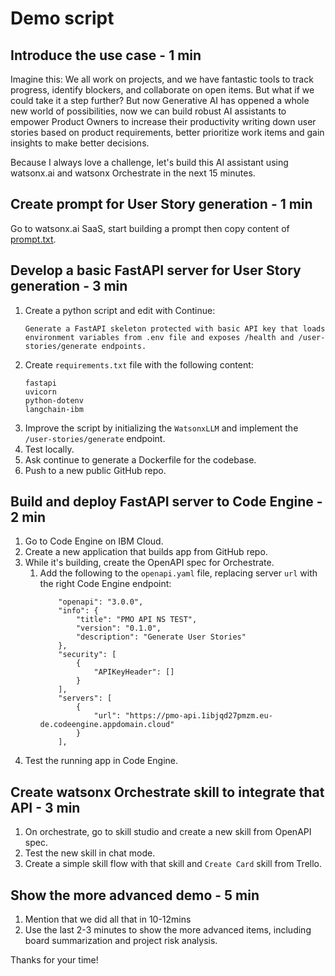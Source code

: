 # Demo script

## Introduce the use case - 1 min

Imagine this: We all work on projects, and we have fantastic tools to track progress, identify blockers, and collaborate on open items. But what if we could take it a step further? But now Generative AI has oppened a whole new world of possibilities, now we can build robust AI assistants to empower Product Owners to increase their productivity writing down user stories based on product requirements, better prioritize work items and gain insights to make better decisions.

Because I always love a challenge, let's build this AI assistant using watsonx.ai and watsonx Orchestrate in the next 15 minutes.

## Create prompt for User Story generation - 1 min

Go to watsonx.ai SaaS, start building a prompt then copy content of [prompt.txt](./prompt.txt).

## Develop a basic FastAPI server for User Story generation - 3 min

1. Create a python script and edit with Continue: 
    ```
    Generate a FastAPI skeleton protected with basic API key that loads environment variables from .env file and exposes /health and /user-stories/generate endpoints.
    ```
2. Create `requirements.txt` file with the following content:
    ```
    fastapi
    uvicorn
    python-dotenv
    langchain-ibm
    ```
3. Improve the script by initializing the `WatsonxLLM` and implement the `/user-stories/generate` endpoint.
4. Test locally.
5. Ask continue to generate a Dockerfile for the codebase.
6. Push to a new public GitHub repo.

## Build and deploy FastAPI server to Code Engine - 2 min

1. Go to Code Engine on IBM Cloud.
2. Create a new application that builds app from GitHub repo.
3. While it's building, create the OpenAPI spec for Orchestrate.
   1. Add the following to the `openapi.yaml` file, replacing server `url` with the right Code Engine endpoint:
      ```
          "openapi": "3.0.0",
          "info": {
              "title": "PMO API NS TEST",
              "version": "0.1.0",
              "description": "Generate User Stories"
          },
          "security": [
              {
                  "APIKeyHeader": []
              }
          ],
          "servers": [
              {
                  "url": "https://pmo-api.1ibjqd27pmzm.eu-de.codeengine.appdomain.cloud"
              }
          ],
      ```
4. Test the running app in Code Engine.

## Create watsonx Orchestrate skill to integrate that API - 3 min

1. On orchestrate, go to skill studio and create a new skill from OpenAPI spec.
2. Test the new skill in chat mode.
3. Create a simple skill flow with that skill and `Create Card` skill from Trello.

## Show the more advanced demo - 5 min

1. Mention that we did all that in 10-12mins
2. Use the last 2-3 minutes to show the more advanced items, including board summarization and project risk analysis.

Thanks for your time!
